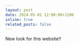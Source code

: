 ```yaml
---
layout: post
date: 2024-05-01 12:00:00+1200
inline: true
related_posts: false
---
```


New look for this website!!
